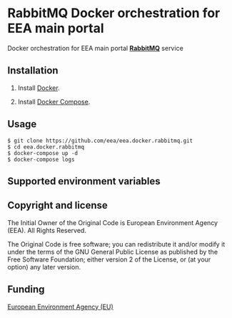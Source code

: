 # RabbitMQ Docker orchestration for EEA main portal

Docker orchestration for EEA main portal [**RabbitMQ**](http://www.rabbitmq.com/) service

## Installation

1. Install [Docker](https://www.docker.com/).

2. Install [Docker Compose](https://docs.docker.com/compose/).

## Usage

    $ git clone https://github.com/eea/eea.docker.rabbitmq.git
    $ cd eea.docker.rabbitmq
    $ docker-compose up -d
    $ docker-compose logs

## Supported environment variables ##

## Copyright and license

The Initial Owner of the Original Code is European Environment Agency (EEA).
All Rights Reserved.

The Original Code is free software;
you can redistribute it and/or modify it under the terms of the GNU
General Public License as published by the Free Software Foundation;
either version 2 of the License, or (at your option) any later
version.

## Funding

[European Environment Agency (EU)](http://eea.europa.eu)
